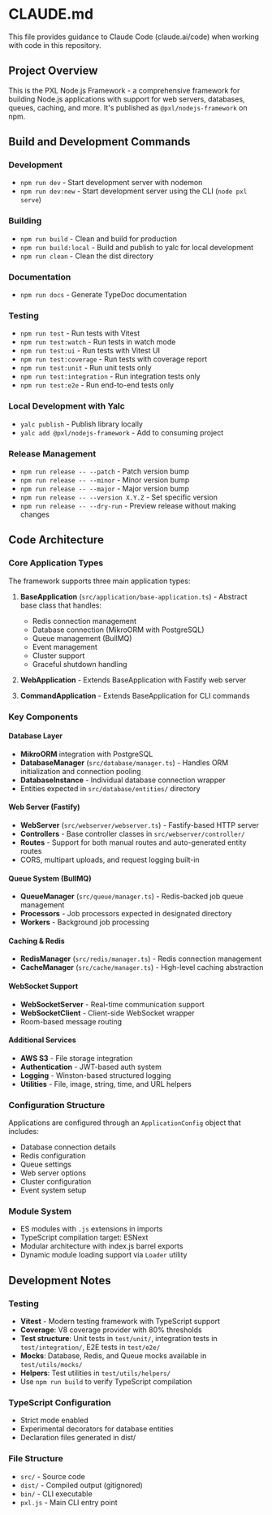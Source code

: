 # CLAUDE.md

This file provides guidance to Claude Code (claude.ai/code) when working with code in this repository.

## Project Overview

This is the PXL Node.js Framework - a comprehensive framework for building Node.js applications with support for web servers, databases, queues, caching, and more. It's published as `@pxl/nodejs-framework` on npm.

## Build and Development Commands

### Development

- `npm run dev` - Start development server with nodemon
- `npm run dev:new` - Start development server using the CLI (`node pxl serve`)

### Building

- `npm run build` - Clean and build for production
- `npm run build:local` - Build and publish to yalc for local development
- `npm run clean` - Clean the dist directory

### Documentation

- `npm run docs` - Generate TypeDoc documentation

### Testing

- `npm run test` - Run tests with Vitest
- `npm run test:watch` - Run tests in watch mode
- `npm run test:ui` - Run tests with Vitest UI
- `npm run test:coverage` - Run tests with coverage report
- `npm run test:unit` - Run unit tests only
- `npm run test:integration` - Run integration tests only
- `npm run test:e2e` - Run end-to-end tests only

### Local Development with Yalc

- `yalc publish` - Publish library locally
- `yalc add @pxl/nodejs-framework` - Add to consuming project

### Release Management

- `npm run release -- --patch` - Patch version bump
- `npm run release -- --minor` - Minor version bump
- `npm run release -- --major` - Major version bump
- `npm run release -- --version X.Y.Z` - Set specific version
- `npm run release -- --dry-run` - Preview release without making changes

## Code Architecture

### Core Application Types

The framework supports three main application types:

1. **BaseApplication** (`src/application/base-application.ts`) - Abstract base class that handles:
   - Redis connection management
   - Database connection (MikroORM with PostgreSQL)
   - Queue management (BullMQ)
   - Event management
   - Cluster support
   - Graceful shutdown handling

2. **WebApplication** - Extends BaseApplication with Fastify web server
3. **CommandApplication** - Extends BaseApplication for CLI commands

### Key Components

#### Database Layer

- **MikroORM** integration with PostgreSQL
- **DatabaseManager** (`src/database/manager.ts`) - Handles ORM initialization and connection pooling
- **DatabaseInstance** - Individual database connection wrapper
- Entities expected in `src/database/entities/` directory

#### Web Server (Fastify)

- **WebServer** (`src/webserver/webserver.ts`) - Fastify-based HTTP server
- **Controllers** - Base controller classes in `src/webserver/controller/`
- **Routes** - Support for both manual routes and auto-generated entity routes
- CORS, multipart uploads, and request logging built-in

#### Queue System (BullMQ)

- **QueueManager** (`src/queue/manager.ts`) - Redis-backed job queue management
- **Processors** - Job processors expected in designated directory
- **Workers** - Background job processing

#### Caching & Redis

- **RedisManager** (`src/redis/manager.ts`) - Redis connection management
- **CacheManager** (`src/cache/manager.ts`) - High-level caching abstraction

#### WebSocket Support

- **WebSocketServer** - Real-time communication support
- **WebSocketClient** - Client-side WebSocket wrapper
- Room-based message routing

#### Additional Services

- **AWS S3** - File storage integration
- **Authentication** - JWT-based auth system
- **Logging** - Winston-based structured logging
- **Utilities** - File, image, string, time, and URL helpers

### Configuration Structure

Applications are configured through an `ApplicationConfig` object that includes:

- Database connection details
- Redis configuration
- Queue settings
- Web server options
- Cluster configuration
- Event system setup

### Module System

- ES modules with `.js` extensions in imports
- TypeScript compilation target: ESNext
- Modular architecture with index.js barrel exports
- Dynamic module loading support via `Loader` utility

## Development Notes

### Testing

- **Vitest** - Modern testing framework with TypeScript support
- **Coverage**: V8 coverage provider with 80% thresholds
- **Test structure**: Unit tests in `test/unit/`, integration tests in `test/integration/`, E2E tests in `test/e2e/`
- **Mocks**: Database, Redis, and Queue mocks available in `test/utils/mocks/`
- **Helpers**: Test utilities in `test/utils/helpers/`
- Use `npm run build` to verify TypeScript compilation

### TypeScript Configuration

- Strict mode enabled
- Experimental decorators for database entities
- Declaration files generated in dist/

### File Structure

- `src/` - Source code
- `dist/` - Compiled output (gitignored)
- `bin/` - CLI executable
- `pxl.js` - Main CLI entry point
